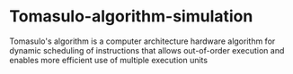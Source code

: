 # Tomasulo-algorithm-simulation
Tomasulo's algorithm is a computer architecture hardware algorithm for dynamic scheduling of instructions that allows out-of-order execution and enables more efficient use of multiple execution units
